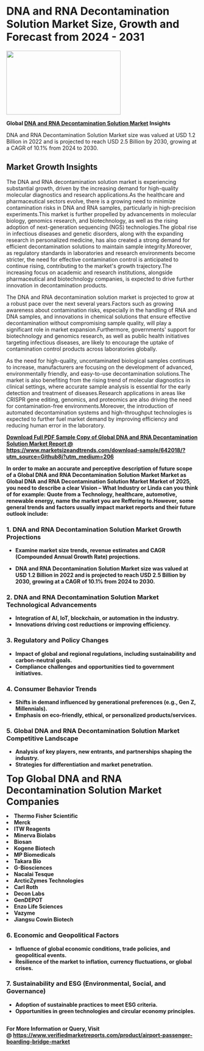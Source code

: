 <H1>DNA and RNA Decontamination Solution Market Size, Growth and Forecast from 2024 - 2031</H1><img class="aligncenter size-medium wp-image-584254" src="https://thirdeyenews.in/wp-content/uploads/2024/09/Global-Market-Research-300x168.jpeg" alt="" width="300" height="168" /><p><strong>Global&nbsp;<a href="https://www.marketsizeandtrends.com/download-sample/642018/?utm_source=Github8j?utm_medium=206">DNA and RNA Decontamination Solution Market</a> Insights</strong></p><p>DNA and RNA Decontamination Solution Market size was valued at USD 1.2 Billion in 2022 and is projected to reach USD 2.5 Billion by 2030, growing at a CAGR of 10.1% from 2024 to 2030.</p><p><h2>Market Growth Insights</h2> <p>The DNA and RNA decontamination solution market is experiencing substantial growth, driven by the increasing demand for high-quality molecular diagnostics and research applications.As the healthcare and pharmaceutical sectors evolve, there is a growing need to minimize contamination risks in DNA and RNA samples, particularly in high-precision experiments.This market is further propelled by advancements in molecular biology, genomics research, and biotechnology, as well as the rising adoption of next-generation sequencing (NGS) technologies.The global rise in infectious diseases and genetic disorders, along with the expanding research in personalized medicine, has also created a strong demand for efficient decontamination solutions to maintain sample integrity.Moreover, as regulatory standards in laboratories and research environments become stricter, the need for effective contamination control is anticipated to continue rising, contributing to the market's growth trajectory.The increasing focus on academic and research institutions, alongside pharmaceutical and biotechnology companies, is expected to drive further innovation in decontamination products.</p> <p><strong><a href="#"></a></strong></p> <p>The DNA and RNA decontamination solution market is projected to grow at a robust pace over the next several years.Factors such as growing awareness about contamination risks, especially in the handling of RNA and DNA samples, and innovations in chemical solutions that ensure effective decontamination without compromising sample quality, will play a significant role in market expansion.Furthermore, governments' support for biotechnology and genomics research, as well as public health initiatives targeting infectious diseases, are likely to encourage the uptake of contamination control products across laboratories globally.</p> <p>As the need for high-quality, uncontaminated biological samples continues to increase, manufacturers are focusing on the development of advanced, environmentally friendly, and easy-to-use decontamination solutions.The market is also benefiting from the rising trend of molecular diagnostics in clinical settings, where accurate sample analysis is essential for the early detection and treatment of diseases.Research applications in areas like CRISPR gene editing, genomics, and proteomics are also driving the need for contamination-free environments.Moreover, the introduction of automated decontamination systems and high-throughput technologies is expected to further fuel market demand by improving efficiency and reducing human error in the laboratory.</p> <p><strong><a href="#"></p><p><span class=""><strong>Download Full PDF Sample Copy of Global DNA and RNA Decontamination Solution Market Report</strong> @ <a href="https://www.marketsizeandtrends.com/download-sample/642018/?utm_source=Github8j?utm_medium=206" target="_blank">https://www.marketsizeandtrends.com/download-sample/642018/?utm_source=Github8j?utm_medium=206</a></span></p><p>In order to make an accurate and perceptive description of future scope of a Global&nbsp;DNA and RNA Decontamination Solution Market Market as Global&nbsp;DNA and RNA Decontamination Solution Market Market of 2025, you need to describe a clear Vision &ndash; What Industry or Linda can you think of for example: Quote from a Technology, healthcare, automotive, renewable energy, name the market you are Reffering to.However, some general trends and factors usually impact market reports and their future outlook include:</p><h3>1.&nbsp;<strong>DNA and RNA Decontamination Solution Market Growth Projections</strong></h3><ul><li>Examine market size trends, revenue estimates and CAGR (Compounded Annual Growth Rate) projections.</li><li><p>DNA and RNA Decontamination Solution Market size was valued at USD 1.2 Billion in 2022 and is projected to reach USD 2.5 Billion by 2030, growing at a CAGR of 10.1% from 2024 to 2030.</p></li></ul><h3>2.&nbsp;<strong>DNA and RNA Decontamination Solution Market Technological Advancements</strong></h3><ul><li>Integration of AI, IoT, blockchain, or automation in the industry.</li><li>Innovations driving cost reductions or improving efficiency.</li></ul><h3>3.&nbsp;<strong>Regulatory and Policy Changes</strong></h3><ul><li>Impact of global and regional regulations, including sustainability and carbon-neutral goals.</li><li>Compliance challenges and opportunities tied to government initiatives.</li></ul><h3>4.&nbsp;<strong>Consumer Behavior Trends</strong></h3><ul><li>Shifts in demand influenced by generational preferences (e.g., Gen Z, Millennials).</li><li>Emphasis on eco-friendly, ethical, or personalized products/services.</li></ul><h3>5.&nbsp;<strong>Global DNA and RNA Decontamination Solution Market Competitive Landscape</strong></h3><ul><li>Analysis of key players, new entrants, and partnerships shaping the industry.</li><li>Strategies for differentiation and market penetration.</li></ul><p data-pm-slice="1 1 []"><span style="color: inherit; font-family: inherit; font-size: 25px;">Top Global DNA and RNA Decontamination Solution Market Companies</span></p><div class="" data-test-id=""><p><li>Thermo Fisher Scientific</li><li> Merck</li><li> ITW Reagents</li><li> Minerva Biolabs</li><li> Biosan</li><li> Kogene Biotech</li><li> MP Biomedicals</li><li> Takara Bio</li><li> G-Biosciences</li><li> Nacalai Tesque</li><li> ArcticZymes Technologies</li><li> Carl Roth</li><li> Decon Labs</li><li> GenDEPOT</li><li> Enzo Life Sciences</li><li> Vazyme</li><li> Jiangsu Cowin Biotech</li></p></div><h3>6.&nbsp;<strong>Economic and Geopolitical Factors</strong></h3><ul><li>Influence of global economic conditions, trade policies, and geopolitical events.</li><li>Resilience of the market to inflation, currency fluctuations, or global crises.</li></ul><h3>7.&nbsp;<strong>Sustainability and ESG (Environmental, Social, and Governance)</strong></h3><ul><li>Adoption of sustainable practices to meet ESG criteria.</li><li>Opportunities in green technologies and circular economy principles.</li></ul><h2><strong style="font-size: 14px;">For More Information or Query, Visit @&nbsp;</strong><a style="background-color: #ffffff; font-size: 14px;" href="https://www.marketsizeandtrends.com/report/dna-and-rna-decontamination-solution-market/" target="_blank">https://www.verifiedmarketreports.com/product/airport-passenger-boarding-bridge-market</a></h2>